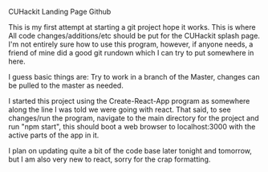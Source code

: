 CUHackit Landing Page Github

This is my first attempt at starting a git project hope it works. This is where All code changes/additions/etc should be put for the CUHackit splash page. I'm not entirely sure how to use this program, however, if anyone needs, a friend of mine did a good git rundown which I can try to put somewhere in here. 

I guess basic things are: Try to work in a branch of the Master, changes can be pulled to the master as needed.

I started this project using the Create-React-App program as somewhere along the line I was told we were going with react. 
That said, to see changes/run the program, navigate to the main directory for the project and run "npm start", 
this should boot a web browser to localhost:3000 with the active parts of the app in it. 

I plan on updating quite a bit of the code base later tonight and tomorrow, but I am also very new to react, sorry for the crap formatting.

